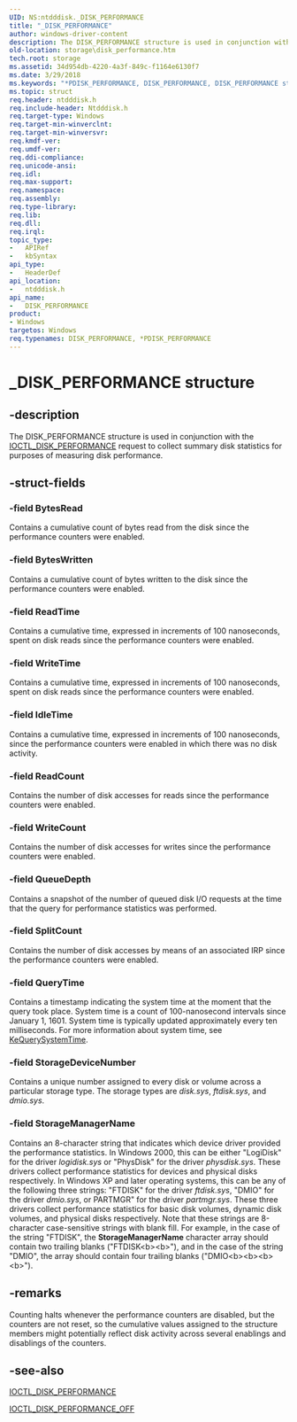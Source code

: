 ```yaml
---
UID: NS:ntdddisk._DISK_PERFORMANCE
title: "_DISK_PERFORMANCE"
author: windows-driver-content
description: The DISK_PERFORMANCE structure is used in conjunction with the IOCTL_DISK_PERFORMANCE request to collect summary disk statistics for purposes of measuring disk performance.
old-location: storage\disk_performance.htm
tech.root: storage
ms.assetid: 34d954db-4220-4a3f-849c-f1164e6130f7
ms.date: 3/29/2018
ms.keywords: "*PDISK_PERFORMANCE, DISK_PERFORMANCE, DISK_PERFORMANCE structure [Storage Devices], PDISK_PERFORMANCE, PDISK_PERFORMANCE structure pointer [Storage Devices], _DISK_PERFORMANCE, ntdddisk/DISK_PERFORMANCE, ntdddisk/PDISK_PERFORMANCE, storage.disk_performance, structs-disk_64493b27-dce7-4976-9519-c7324bd09b69.xml"
ms.topic: struct
req.header: ntdddisk.h
req.include-header: Ntdddisk.h
req.target-type: Windows
req.target-min-winverclnt: 
req.target-min-winversvr: 
req.kmdf-ver: 
req.umdf-ver: 
req.ddi-compliance: 
req.unicode-ansi: 
req.idl: 
req.max-support: 
req.namespace: 
req.assembly: 
req.type-library: 
req.lib: 
req.dll: 
req.irql: 
topic_type:
-	APIRef
-	kbSyntax
api_type:
-	HeaderDef
api_location:
-	ntdddisk.h
api_name:
-	DISK_PERFORMANCE
product:
- Windows
targetos: Windows
req.typenames: DISK_PERFORMANCE, *PDISK_PERFORMANCE
---
```


# _DISK_PERFORMANCE structure


## -description


The DISK_PERFORMANCE structure is used in conjunction with the <a href="https://msdn.microsoft.com/library/windows/hardware/ff560388">IOCTL_DISK_PERFORMANCE</a> request to collect summary disk statistics for purposes of measuring disk performance. 


## -struct-fields




### -field BytesRead

Contains a cumulative count of bytes read from the disk since the performance counters were enabled. 


### -field BytesWritten

Contains a cumulative count of bytes written to the disk since the performance counters were enabled.


### -field ReadTime

Contains a cumulative time, expressed in increments of 100 nanoseconds, spent on disk reads since the performance counters were enabled. 


### -field WriteTime

Contains a cumulative time, expressed in increments of 100 nanoseconds, spent on disk reads since the performance counters were enabled. 


### -field IdleTime

Contains a cumulative time, expressed in increments of 100 nanoseconds, since the performance counters were enabled in which there was no disk activity. 


### -field ReadCount

Contains the number of disk accesses for reads since the performance counters were enabled. 


### -field WriteCount

Contains the number of disk accesses for writes since the performance counters were enabled.


### -field QueueDepth

Contains a snapshot of the number of queued disk I/O requests at the time that the query for performance statistics was performed. 


### -field SplitCount

Contains the number of disk accesses by means of an associated IRP since the performance counters were enabled. 


### -field QueryTime

Contains a timestamp indicating the system time at the moment that the query took place. System time is a count of 100-nanosecond intervals since January 1, 1601. System time is typically updated approximately every ten milliseconds. For more information about system time, see <a href="https://msdn.microsoft.com/library/windows/hardware/ff553068">KeQuerySystemTime</a>.


### -field StorageDeviceNumber

Contains a unique number assigned to every disk or volume across a particular storage type. The storage types are <i>disk.sys</i>, <i>ftdisk.sys</i>, and <i>dmio.sys</i>. 


### -field StorageManagerName

Contains an 8-character string that indicates which device driver provided the performance statistics. In Windows 2000, this can be either "LogiDisk" for the driver <i>logidisk.sys</i> or "PhysDisk" for the driver <i>physdisk.sys</i>. These drivers collect performance statistics for devices and physical disks respectively. In Windows XP and later operating systems, this can be any of the following three strings: "FTDISK" for the driver <i>ftdisk.sys</i>, "DMIO" for the driver <i>dmio.sys</i>, or PARTMGR" for the driver <i>partmgr.sys</i>. These three drivers collect performance statistics for basic disk volumes, dynamic disk volumes, and physical disks respectively. Note that these strings are 8-character case-sensitive strings with blank fill. For example, in the case of the string "FTDISK", the <b>StorageManagerName</b> character array should contain two trailing blanks ("FTDISK&lt;b&gt;&lt;b&gt;"), and in the case of the string "DMIO", the array should contain four trailing blanks ("DMIO&lt;b&gt;&lt;b&gt;&lt;b&gt;&lt;b&gt;").


## -remarks



Counting halts whenever the performance counters are disabled, but the counters are not reset, so the cumulative values assigned to the structure members might potentially reflect disk activity across several enablings and disablings of the counters. 




## -see-also




<a href="https://msdn.microsoft.com/library/windows/hardware/ff560388">IOCTL_DISK_PERFORMANCE</a>



<a href="https://msdn.microsoft.com/library/windows/hardware/ff560393">IOCTL_DISK_PERFORMANCE_OFF</a>
 

 

